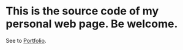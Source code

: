 # This is the source code of my personal web page. Be welcome.
See to [Portfolio](https://douglasgiordano.github.io/).
